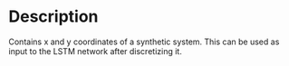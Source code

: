 # Description
Contains x and y coordinates of a synthetic system. This can be used as input to the LSTM network after discretizing it.
